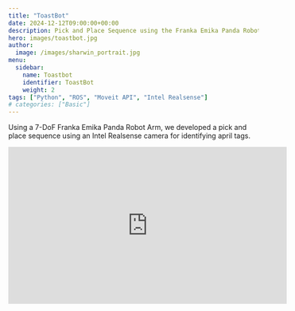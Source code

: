 ```yaml
---
title: "ToastBot"
date: 2024-12-12T09:00:00+00:00
description: Pick and Place Sequence using the Franka Emika Panda Robot Arm
hero: images/toastbot.jpg
author:
  image: /images/sharwin_portrait.jpg
menu:
  sidebar:
    name: Toastbot
    identifier: ToastBot
    weight: 2
tags: ["Python", "ROS", "Moveit API", "Intel Realsense"]
# categories: ["Basic"]
---
```


Using a 7-DoF Franka Emika Panda Robot Arm, we developed a pick and place sequence using an Intel Realsense camera for identifying april tags.

<!-- Embed this youtube video: https://www.youtube.com/watch?v=XGcdhWRo-iU&t=1s -->
<div align="center">
    <iframe width="560" height="315" src="https://www.youtube.com/embed/XGcdhWRo-iU" frameborder="0" allow="accelerometer; autoplay; clipboard-write; encrypted-media; gyroscope; picture-in-picture" allowfullscreen></iframe>
</div>